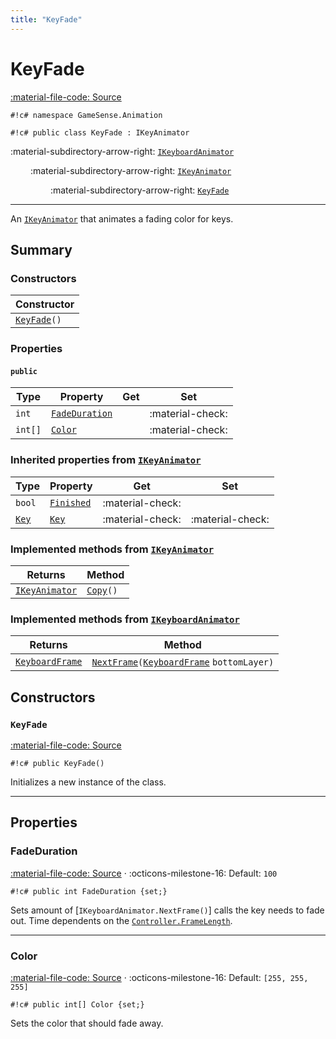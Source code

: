 ```yaml
---
title: "KeyFade"
---
```


# KeyFade
[:material-file-code: Source](https://github.com/habetuz/GameSense/blob/main/Animation/KeyFade.cs)

`#!c# namespace GameSense.Animation`

`#!c# public class KeyFade : IKeyAnimator`


:material-subdirectory-arrow-right: [`IKeyboardAnimator`](IKeyboardAnimator.md)

&ensp;&ensp;&ensp;&ensp; :material-subdirectory-arrow-right: [`IKeyAnimator`](IKeyAnimator.md)

&ensp;&ensp;&ensp;&ensp; &ensp;&ensp;&ensp;&ensp; :material-subdirectory-arrow-right: [`KeyFade`]()

---

An [`IKeyAnimator`](IKeyAnimator.md) that animates a fading color for keys.

## Summary
### Constructors
| Constructor       |
| ----------------- |
| [`KeyFade`]()`()` |

### Properties
#### `public`
| Type    | Property                        | Get              | Set              |
| ------- | ------------------------------- | ---------------- | ---------------- | 
| `int`   | [`FadeDuration`](#fadeduration) |                  | :material-check: |
| `int[]` | [`Color`](#color)               |                  | :material-check: |

### Inherited properties from [`IKeyAnimator`](IKeyboardAnimator.md)
| Type            | Property                               | Get              | Set              |
| --------------- | -------------------------------------- | ---------------- | ---------------- | 
| `bool`          | [`Finished`](IKeyAnimator.md#finished) | :material-check: |                  | 
| [`Key`](Key.md) | [`Key`](IKeyAnimator.md#key)           | :material-check: | :material-check: | 


### Implemented methods from [`IKeyAnimator`](IKeyboardAnimator.md)
| Returns                             | Method                             |
| ----------------------------------- | ---------------------------------- |
| [`IKeyAnimator`](IKeyAnimator.md)   | [`Copy`](IKeyAnimator.md#copy)`()` |

### Implemented methods from [`IKeyboardAnimator`](IKeyboardAnimator.md)
| Returns                             | Method                                                                                             |
| ----------------------------------- | -------------------------------------------------------------------------------------------------- |
| [`KeyboardFrame`](KeyboardFrame.md) | [`NextFrame`](IKeyboardAnimator.md#nextframe)`(`[`KeyboardFrame`](KeyboardFrame.md) `bottomLayer)` |

## Constructors
### `KeyFade`
[:material-file-code: Source](https://github.com/habetuz/GameSense/blob/main/Animation/KeyFade.cs)

`#!c# public KeyFade()`

Initializes a new instance of the class.

---
## Properties
### FadeDuration
[:material-file-code: Source](https://github.com/habetuz/GameSense/blob/main/Animation/KeyFade.cs#L52) · :octicons-milestone-16: Default: `100`

`#!c# public int FadeDuration {set;}`

Sets amount of [`IKeyboardAnimator.NextFrame()`] calls the key needs to fade out. Time dependents on the [`Controller.FrameLength`](Controller.md#framelength).

---
### Color
[:material-file-code: Source](https://github.com/habetuz/GameSense/blob/main/Animation/KeyFade.cs#L63) · :octicons-milestone-16: Default: `[255, 255, 255]`

`#!c# public int[] Color {set;}`

Sets the color that should fade away.